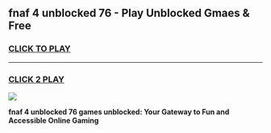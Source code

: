 
## fnaf 4 unblocked 76 - Play Unblocked Gmaes & Free
<h3>
<a href="https://news.freeplayer.one?title=fnaf_4_unblocked_76&ref=16F">CLICK TO PLAY</a></h3>
<hr>

<h3>
<a href="https://news.freeplayer.one?title=fnaf_4_unblocked_76&ref=16F">CLICK 2 PLAY</a>
  
</h3>

<a href="https://news.freeplayer.one?title=fnaf_4_unblocked_76&ref=16F/"><img src="https://clearcache.store/games.png"></a>


**fnaf 4 unblocked 76 games unblocked: Your Gateway to Fun and Accessible Online Gaming**
